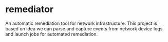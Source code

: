 # remediator
An automatic remediation tool for network infrastructure.  This project is based on idea we can parse and capture events from network device logs and launch jobs for automated remediation.

